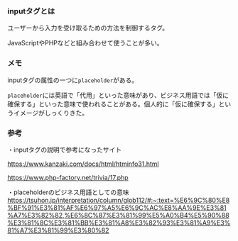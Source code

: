### inputタグとは

ユーザーから入力を受け取るための方法を制御するタグ。

JavaScriptやPHPなどと組み合わせて使うことが多い。

### メモ

inputタグの属性の一つに`placeholder`がある。

`placeholder`には英語で「代用」といった意味があり、ビジネス用語では「仮に確保する」といった意味で使われることがある。個人的に「仮に確保する」というイメージがしっくりきた。

### 参考

・inputタグの説明で参考になったサイト

https://www.kanzaki.com/docs/html/htminfo31.html

https://www.php-factory.net/trivia/17.php

・placeholderのビジネス用語としての意味
https://tsuhon.jp/interpretation/column/glob112/#:~:text=%E6%9C%80%E8%BF%91%E3%81%AF%E6%97%A5%E6%9C%AC%E8%AA%9E%E3%81%A7%E3%82%82,%E6%8C%87%E3%81%99%E5%A0%B4%E5%90%88%E3%81%8C%E3%81%BB%E3%81%A8%E3%82%93%E3%81%A9%E3%81%A7%E3%81%99%E3%80%82
